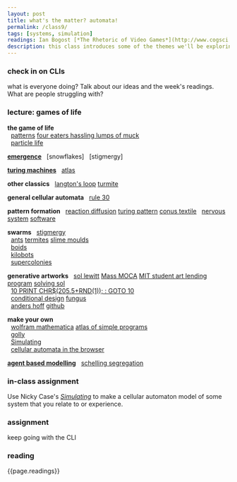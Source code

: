 ```yaml
---  
layout: post  
title: what's the matter? automata! 
permalink: /class9/  
tags: [systems, simulation]
readings: Ian Bogost [*The Rhetoric of Video Games*](http://www.cogsci.rpi.edu/public_html/ruiz/EGDFall2013/readings/RhetoricVideoGames_Bogost.pdf)<br>Bret Victor [*stop drawing dead fish*](https://www.youtube.com/watch?v=ZfytHvgHybA)
description: this class introduces some of the themes we'll be exploring in the final project, looking at self-organising systems, agent-based modelling and cellular automata as ways of exploring complex systems and dynamics.
---  
```


### check in on CLIs
what is everyone doing? Talk about our ideas and the week's readings. What are people struggling with? 

### lecture: games of life

**the game of life**  
  [patterns](https://www.conwaylife.com/wiki/Main_Page) [four eaters hassling lumps of muck](https://www.conwaylife.com/wiki/Four_eaters_hassling_lumps_of_muck)  
  [particle life](https://www.youtube.com/watch?v=Z_zmZ23grXE&feature=youtu.be)

[**emergence**](https://en.wikipedia.org/wiki/Emergence)
  [snowflakes]
  [stigmergy]

[**turing machines**](https://en.wikipedia.org/wiki/Turing_machine)
  [atlas](http://atlas.wolfram.com/TOC/TOC_103.html)

**other classics**
  [langton's loop](https://en.wikipedia.org/wiki/Langton%27s_loops) [turmite](https://en.wikipedia.org/wiki/Turmite)

**general cellular automata**
  [rule 30](https://en.wikipedia.org/wiki/Rule_30)

**pattern formation**
  [reaction diffusion](https://en.wikipedia.org/wiki/Reaction–diffusion_system) [turing pattern](https://en.wikipedia.org/wiki/Turing_pattern) [conus textile](https://en.wikipedia.org/wiki/Conus_textile)
  [nervous system](https://n-e-r-v-o-u-s.com) [software](https://n-e-r-v-o-u-s.com/projects/software/)

**swarms**
  [stigmergy](https://en.wikipedia.org/wiki/Stigmergy)  
  [ants]() [termites]() [slime moulds]()  
  [boids](https://en.wikipedia.org/wiki/Boids)  
  [kilobots](https://www.youtube.com/watch?v=JmyTJSYw77g)  
  [supercolonies](https://www.youtube.com/watch?v=KPJybGJe3_M)  

**generative artworks**
  [sol lewitt](https://en.wikipedia.org/wiki/Sol_LeWitt) [Mass MOCA](https://massmoca.org/sol-lewitt/) [MIT student art lending program](https://www.youtube.com/watch?v=gaMgraAvQww) [solving sol](http://solvingsol.com/solutions/)  
  [10 PRINT CHR$(205.5+RND(1)); : GOTO 10](https://10print.org)  
  [conditional design](https://conditionaldesign.org) [fungus](https://studiomoniker.com/projects/fungus)  
  [anders hoff](https://www.inconvergent.net/generative/) [github](https://github.com/inconvergent)  

**make your own**  
  [wolfram mathematica](https://reference.wolfram.com/language/ref/CellularAutomaton.html) [atlas of simple programs](http://atlas.wolfram.com)  
  [golly](http://golly.sourceforge.net)  
  [Simulating](https://ncase.me/sim/)  
  [cellular automata in the browser](https://javascript.christmas/2019/22)

[**agent based modelling**](https://en.wikipedia.org/wiki/Agent-based_model)
  [schelling segregation](https://jxxcarlson.github.io/app/schelling.html)

### in-class assignment
Use Nicky Case's [*Simulating*](https://ncase.me/sim/) to make a cellular automaton model of some system that you relate to or experience. 

### assignment
keep going with the CLI

### reading
{{page.readings}}